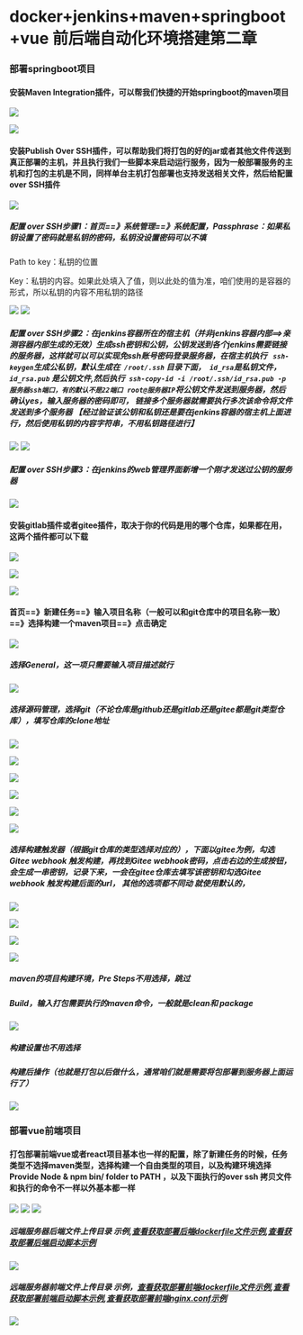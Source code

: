 <!--
 * @Author: error: git config user.name && git config user.email & please set dead value or install git
 * @Date: 2022-08-24 10:09:30
 * @LastEditors: error: git config user.name && git config user.email & please set dead value or install git
 * @LastEditTime: 2022-08-25 17:44:27
 * @FilePath: \dial-vante:\vscode-work-space\pic\md\jenkins\jenkins.md
 * @Description: 这是默认设置,请设置`customMade`, 打开koroFileHeader查看配置 进行设置: https://github.com/OBKoro1/koro1FileHeader/wiki/%E9%85%8D%E7%BD%AE
-->
<!--md的段落和段落之间必须空格一行，这样才会跳出上一个的格式 -->
<!--md的#相当于word文档中的标题 1个#通常用做整个文档的标题  后面依次  最多支持6个#  而且和文字必须间隔一个空格才会生效 -->
<!-- ``代码块可以完整的高亮显示任何代码以及脚本，当然也可以高亮任何标题：比如# 1. `项目使用` 自己已更改快捷键为，  tab+d -->
<!-- 注释语法 和html中的注释语法一样，在vscode中快捷键一样 -->
<!-- md超链接的语法是 [超链接的文字](链接地址)  ，如下-->
<!-- 我自己已更改Markdown All in One插件的快捷键 -->
<!-- rm -rf /install/jenkins_home -->

# docker+jenkins+maven+springboot+vue 前后端自动化环境搭建第二章

### 部署springboot项目

#### 安装Maven Integration插件，可以帮我们快捷的开始springboot的maven项目

![](https://new-coder-fei.github.io/pic/images/jenkins/33.png)

![](https://new-coder-fei.github.io/pic/images/jenkins/34.png)

#### 安装Publish Over SSH插件，可以帮助我们将打包的好的jar或者其他文件传送到真正部署的主机，并且执行我们一些脚本来启动运行服务，因为一般部署服务的主机和打包的主机是不同，同样单台主机打包部署也支持发送相关文件，然后给配置over SSH插件

![](https://new-coder-fei.github.io/pic/images/jenkins/53.png)

##### 配置 over SSH步骤1：首页==》系统管理==》系统配置，Passphrase：如果私钥设置了密码就是私钥的密码，私钥没设置密码可以不填

Path to key：私钥的位置

Key：私钥的内容。如果此处填入了值，则以此处的值为准，咱们使用的是容器的形式，所以私钥的内容不用私钥的路径

![](https://new-coder-fei.github.io/pic/images/jenkins/54.png)
![](https://new-coder-fei.github.io/pic/images/jenkins/55.png)

##### 配置 over SSH步骤2：在jenkins容器所在的宿主机（并非jenkins容器内部==>亲测容器内部生成的无效）生成ssh密钥和公钥，公钥发送到各个jenkins需要链接的服务器，这样就可以可以实现免ssh账号密码登录服务器，在宿主机执行 ` ssh-keygen`生成公私钥，默认生成在` /root/.ssh` 目录下面，` id_rsa`是私钥文件，` id_rsa.pub`  是公钥文件,然后执行` ssh-copy-id -i /root/.ssh/id_rsa.pub -p 服务器ssh端口，有的默认不是22端口 root@服务器IP`将公钥文件发送到服务器，然后确认yes，输入服务器的密码即可， 链接多个服务器就需要执行多次该命令将文件发送到多个服务器 【经过验证该公钥和私钥还是要在jenkins容器的宿主机上面进行，然后使用私钥的内容字符串，不用私钥路径进行】
<!--参考链接： https://www.cnblogs.com/iXiAo9/p/16282260.html -->
![](https://new-coder-fei.github.io/pic/images/jenkins/56.png)
![](https://new-coder-fei.github.io/pic/images/jenkins/57.png)

##### 配置 over SSH步骤3：在jenkins的web管理界面新增一个刚才发送过公钥的服务器

![](https://new-coder-fei.github.io/pic/images/jenkins/58.png)


#### 安装gitlab插件或者gitee插件，取决于你的代码是用的哪个仓库，如果都在用，这两个插件都可以下载

![](https://new-coder-fei.github.io/pic/images/jenkins/35.png)

![](https://new-coder-fei.github.io/pic/images/jenkins/36.png)

![](https://new-coder-fei.github.io/pic/images/jenkins/37.png)

#### 首页==》新建任务==》输入项目名称（一般可以和git仓库中的项目名称一致）==》选择构建一个maven项目==》点击确定


![](https://new-coder-fei.github.io/pic/images/jenkins/45.png)

##### 选择General，这一项只需要输入项目描述就行
![](https://new-coder-fei.github.io/pic/images/jenkins/46.png)


##### 选择源码管理，选择git（不论仓库是github还是gitlab还是gitee都是git类型仓库），填写仓库的clone地址

![](https://new-coder-fei.github.io/pic/images/jenkins/40.png)

![](https://new-coder-fei.github.io/pic/images/jenkins/41.png)

![](https://new-coder-fei.github.io/pic/images/jenkins/42.png)

![](https://new-coder-fei.github.io/pic/images/jenkins/43.png)

![](https://new-coder-fei.github.io/pic/images/jenkins/44.png)

![](https://new-coder-fei.github.io/pic/images/jenkins/47.png)


##### 选择构建触发器（根据git仓库的类型选择对应的），下面以gitee为例，勾选Gitee webhook 触发构建，再找到Gitee webhook密码，点击右边的生成按钮，会生成一串密钥，记录下来，一会在gitee仓库去填写该密钥和勾选Gitee webhook 触发构建后面的url， 其他的选项都不同动 就使用默认的，

![](https://new-coder-fei.github.io/pic/images/jenkins/48.png)

![](https://new-coder-fei.github.io/pic/images/jenkins/49.png)

![](https://new-coder-fei.github.io/pic/images/jenkins/50.png)

![](https://new-coder-fei.github.io/pic/images/jenkins/51.png)


##### maven的项目构建环境，Pre Steps不用选择，跳过


##### Build，输入打包需要执行的maven命令，一般就是clean和 package

![](https://new-coder-fei.github.io/pic/images/jenkins/52.png)


##### 构建设置也不用选择

##### 构建后操作（也就是打包以后做什么，通常咱们就是需要将包部署到服务器上面运行了）

![](https://new-coder-fei.github.io/pic/images/jenkins/60.png)




### 部署vue前端项目
#### 打包部署前端vue或者react项目基本也一样的配置，除了新建任务的时候，任务类型不选择maven类型，选择构建一个自由类型的项目，以及构建环境选择 Provide Node & npm bin/ folder to PATH ，以及下面执行的over ssh 拷贝文件和执行的命令不一样以外基本都一样

![](https://new-coder-fei.github.io/pic/images/jenkins/62.png)
![](https://new-coder-fei.github.io/pic/images/jenkins/61.png)
![](https://new-coder-fei.github.io/pic/images/jenkins/63.png)


##### 远端服务器后端文件上传目录 示例,[查看获取部署后端dockerfile文件示例](https://github.com/new-coder-fei/pic/blob/master/images/jenkins/java/Dockerfile),[查看获取部署后端启动脚本示例](https://github.com/new-coder-fei/pic/blob/master/images/jenkins/java/restart_java.sh)

![](https://new-coder-fei.github.io/pic/images/jenkins/64.png)

##### 远端服务器前端文件上传目录 示例，[查看获取部署前端dockerfile文件示例](https://github.com/new-coder-fei/pic/blob/master/images/jenkins/vue/Dockerfile),[查看获取部署前端启动脚本示例](https://github.com/new-coder-fei/pic/blob/master/images/jenkins/vue/restart_vue.sh),[查看获取部署前端nginx.conf示例](https://github.com/new-coder-fei/pic/blob/master/images/jenkins/vue/nginx.conf)

![](https://new-coder-fei.github.io/pic/images/jenkins/65.png)